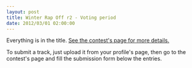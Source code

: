 ```yaml
---
layout: post
title: Winter Rap Off r2 - Voting period
date: 2012/03/01 02:00:00
---
```


Everything is in the title. [See the contest's page for more details.](http://eqbeats.org/contest/2)

To submit a track, just upload it from your profile's page, then go to the contest's page and fill the submission form below the entries.
